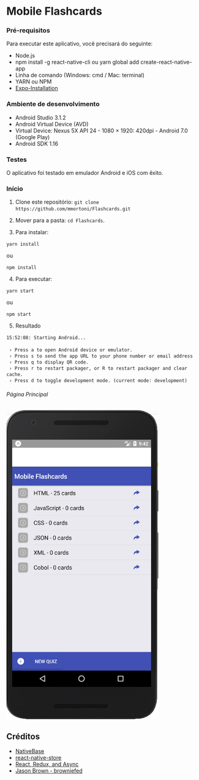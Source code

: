 # Mobile Flashcards

### Pré-requisitos

Para executar este aplicativo, você precisará do seguinte:

* Node.js
* npm install -g react-native-cli ou yarn global add create-react-native-app
* Linha de comando (Windows: cmd / Mac: terminal)
* YARN ou NPM
* [Expo-Installation](https://docs.expo.io/versions/latest/)

### Ambiente de desenvolvimento

* Android Studio 3.1.2
* Android Virtual Device (AVD)
* Virtual Device: Nexus 5X API 24 - 1080 × 1920: 420dpi	- Android 7.0 (Google Play)
* Android SDK 1.16

### Testes
O aplicativo foi testado em emulador Android e iOS com êxito.

### Início

1. Clone este repositório: `git clone https://github.com/mmortoni/Flashcards.git`
2. Mover para a pasta: `cd Flashcards`.<br />

3. Para instalar:

```
yarn install
```
ou
```
npm install
```

4. Para executar:

```
yarn start
```
ou
```
npm start
```
5. Resultado

```
15:52:08: Starting Android...

 › Press a to open Android device or emulator.
 › Press s to send the app URL to your phone number or email address
 › Press q to display QR code.
 › Press r to restart packager, or R to restart packager and clear cache.
 › Press d to toggle development mode. (current mode: development)
```

###### Página Principal

![Quiz](assets/principal.png?raw=true "Quiz - Tela Principal")

## Créditos

*	[NativeBase](http://nativebase.io)
*	[react-native-store](https://github.com/thewei/react-native-store)
*	[React, Redux, and Async](https://medium.com/@lachlanmiller_52885/react-redux-and-async-9322f6a01d15)
*	[Jason Brown - browniefed](https://github.com/browniefed/examples/blob/animated_basic/flip/animatedbasic/index.android.js)
